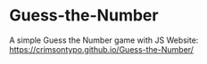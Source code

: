 # Guess-the-Number
A simple Guess the Number game with JS 
Website:
https://crimsontypo.github.io/Guess-the-Number/
